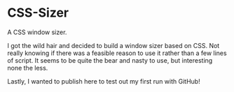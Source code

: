 CSS-Sizer
=========

A CSS window sizer.

I got the wild hair and decided to build a window sizer based on CSS. Not really knowing if there was a feasible reason to use it rather than a few lines of script. It seems to be quite the bear and nasty to use, but interesting none the less.

Lastly, I wanted to publish here to test out my first run with GitHub!
